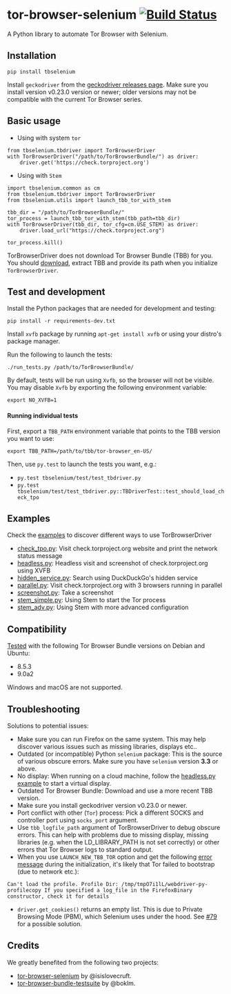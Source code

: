 # tor-browser-selenium [![Build Status](https://travis-ci.org/webfp/tor-browser-selenium.svg?branch=master)](https://travis-ci.org/webfp/tor-browser-selenium)

A Python library to automate Tor Browser with Selenium.

## Installation

```
pip install tbselenium
```

Install `geckodriver` from the [geckodriver releases page](https://github.com/mozilla/geckodriver/releases/). Make sure you install version v0.23.0 version or newer; older versions may not be compatible with the current Tor Browser series.


## Basic usage
- Using with system `tor`
```
from tbselenium.tbdriver import TorBrowserDriver
with TorBrowserDriver("/path/to/TorBrowserBundle/") as driver:
    driver.get('https://check.torproject.org')
```

- Using with `Stem`
```
import tbselenium.common as cm
from tbselenium.tbdriver import TorBrowserDriver
from tbselenium.utils import launch_tbb_tor_with_stem

tbb_dir = "/path/to/TorBrowserBundle/"
tor_process = launch_tbb_tor_with_stem(tbb_path=tbb_dir)
with TorBrowserDriver(tbb_dir, tor_cfg=cm.USE_STEM) as driver:
    driver.load_url("https://check.torproject.org")

tor_process.kill()
```

TorBrowserDriver does not download Tor Browser Bundle (TBB) for you. You should [download](https://www.torproject.org/projects/torbrowser.html.en), extract TBB and provide its path when you initialize `TorBrowserDriver`.

## Test and development
Install the Python packages that are needed for development and testing:

`pip install -r requirements-dev.txt`

Install `xvfb` package by running `apt-get install xvfb` or using your distro's package manager.

Run the following to launch the tests:

`./run_tests.py /path/to/TorBrowserBundle/`

By default, tests will be run using `Xvfb`, so the browser will not be visible.
You may disable `Xvfb` by exporting the following environment variable:

`export NO_XVFB=1`



#### Running individual tests
First, export a `TBB_PATH` environment variable that points to the TBB version you want to use:

`export TBB_PATH=/path/to/tbb/tor-browser_en-US/`

Then, use `py.test` to launch the tests you want, e.g.:

* `py.test tbselenium/test/test_tbdriver.py`
* `py.test tbselenium/test/test_tbdriver.py::TBDriverTest::test_should_load_check_tpo`


## Examples
Check the [examples](https://github.com/webfp/tor-browser-selenium/tree/master/examples) to discover different ways to use TorBrowserDriver
* [check_tpo.py](https://github.com/webfp/tor-browser-selenium/tree/master/examples/check_tpo.py): Visit check.torproject.org website and print the network status message
* [headless.py](https://github.com/webfp/tor-browser-selenium/tree/master/examples/headless.py): Headless visit and screenshot of check.torproject.org using XVFB
* [hidden_service.py](https://github.com/webfp/tor-browser-selenium/tree/master/examples/hidden_service.py): Search using DuckDuckGo's hidden service
* [parallel.py](https://github.com/webfp/tor-browser-selenium/tree/master/examples/parallel.py): Visit check.torproject.org with 3 browsers running in parallel
* [screenshot.py](https://github.com/webfp/tor-browser-selenium/tree/master/examples/screenshot.py): Take a screenshot
* [stem_simple.py](https://github.com/webfp/tor-browser-selenium/tree/master/examples/stem_simple.py): Using Stem to start the Tor process
* [stem_adv.py](https://github.com/webfp/tor-browser-selenium/tree/master/examples/stem_adv.py): Using Stem with more advanced configuration


## Compatibility
[Tested](https://travis-ci.org/webfp/tor-browser-selenium) with the following Tor Browser Bundle versions on Debian and Ubuntu:

* 8.5.3
* 9.0a2

Windows and macOS are not supported.

## Troubleshooting

Solutions to potential issues:

* Make sure you can run Firefox on the same system. This may help discover various issues such as missing libraries, displays etc..
* Outdated (or incompatible) Python `selenium` package: This is the source of various obscure errors. Make sure you have `selenium` version **3.3** or above.
* No display: When running on a cloud machine, follow the [headless.py example](https://github.com/webfp/tor-browser-selenium/blob/master/examples/headless.py#L10) to start a virtual display.
* Outdated Tor Browser Bundle: Download and use a more recent TBB version.
* Make sure you install geckodriver version v0.23.0 or newer.
* Port conflict with other (`Tor`) process: Pick a different SOCKS and controller port using `socks_port` argument.
* Use `tbb_logfile_path` argument of TorBrowserDriver to debug obscure errors. This can help with problems due to missing display, missing libraries (e.g. when the LD_LIBRARY_PATH is not set correctly) or other errors that Tor Browser logs to standard output.
* When you use `LAUNCH_NEW_TBB_TOR` option and get the following [error message](https://github.com/webfp/tor-browser-selenium/issues/62) during the initialization, it's likely that Tor failed to bootstrap (due to network etc.):

 ```
 Can't load the profile. Profile Dir: /tmp/tmpO7i1lL/webdriver-py-profilecopy If you specified a log_file in the FirefoxBinary constructor, check it for details
 ```
* `driver.get_cookies()` returns an empty list. This is due to Private Browsing Mode (PBM), which Selenium uses under the hood. See [#79](https://github.com/webfp/tor-browser-selenium/issues/79) for a possible solution.

## Credits
We greatly benefited from the following two projects:
* [tor-browser-selenium](https://github.com/isislovecruft/tor-browser-selenium) by @isislovecruft.
* [tor-browser-bundle-testsuite](https://gitweb.torproject.org/boklm/tor-browser-bundle-testsuite.git/) by @boklm.
